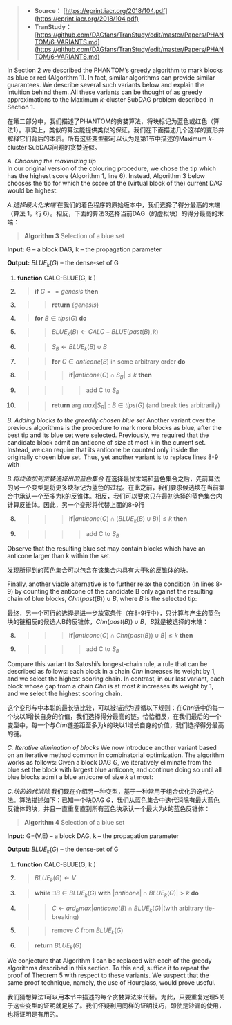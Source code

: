 >* **Source：** [https://eprint.iacr.org/2018/104.pdf](https://eprint.iacr.org/2018/104.pdf)  
>* **TranStudy：** [https://github.com/DAGfans/TranStudy/edit/master/Papers/PHANTOM/6-VARIANTS.md](https://github.com/DAGfans/TranStudy/edit/master/Papers/PHANTOM/6-VARIANTS.md)

In Section 2 we described the PHANTOM’s greedy algorithm to mark blocks as blue or red (Algorithm 1). In fact, similar algorithms can provide similar guarantees. We describe several such variants below and explain the intuition behind them. All these variants can be thought of as greedy approximations to the Maximum $k$-cluster SubDAG problem described in Section 1.

在第二部分中，我们描述了PHANTOM的贪婪算法，将块标记为蓝色或红色（算法1）。事实上，类似的算法能提供类似的保证。我们在下面描述几个这样的变形并解释它们背后的本质。所有这些变型都可以认为是第1节中描述的Maximum $k$-cluster SubDAG问题的贪婪近似。

*A. Choosing the maximizing tip*  
In our original version of the colouring procedure, we chose the tip which has the highest score (Algorithm 1, line 6). Instead, Algorithm 3 below chooses the tip for which the score of the (virtual block of the) current DAG would be highest:

*A.选择最大化末端*
在我们的着色程序的原始版本中，我们选择了得分最高的末端（算法 1，行 6）。相反，下面的算法3选择当前DAG（的虚拟块）的得分最高的末端：

> **Algorithm 3** Selection of a blue set

**Input:** G – a block DAG, k – the propagation parameter

**Output:** $BLUE_k(G)$ – the dense-set of G

1. **function** CALC-BLUE(G, k )

2. > **if** $G == {genesis}$ **then**

3. >> **return** {$genesis$}

4. > **for** $B \in tips(G)$ **do**

5. >> $BLUE_k(B) \leftarrow CALC-BLUE(past (B) , k)$

6. >> $S_B \leftarrow BLUE_k(B) \cup {B}$

7. >> **for** $C \in anticone(B)$ in some arbitrary order **do** 

8. >>> **if**$|anticone(C) \cap S_B| \leq k$ **then**

9. >>>> add C to $S_B$

10. >>**return** arg $max{|S_B|:B \in tips(G)}$ (and break ties arbitrarily)

*B. Adding blocks to the greedily chosen blue set*
Another variant over the previous algorithms is the procedure to mark more blocks as blue, after the best tip and its blue set were selected. Previously, we required that the candidate block admit an anticone of size at most k in the current set. Instead, we can require that its anticone be counted only inside the originally chosen blue set. Thus, yet another variant is to replace lines 8-9 with

*B.将块添加到贪婪选择出的蓝色集合*
在选择最优末端和蓝色集合之后，先前算法的另一个变型是将更多块标记为蓝色的过程。在此之前，我们要求候选块在当前集合中承认一个至多为k的反锥体。相反，我们可以要求只在最初选择的蓝色集合内计算反锥体。因此，另一个变形将代替上面的8-9行

8. >>> **if**$|anticone(C) \cap (BLUE_k(B) \cup {B})| \leq k$ **then**

9. >>>> add C to $S_B$

Observe that the resulting blue set may contain blocks which have an anticone larger than k within the set.

发现所得到的蓝色集合可以包含在该集合内具有大于k的反锥体的块。

Finally, another viable alternative is to further relax the condition (in lines 8-9) by counting the anticone of the candidate B only against the resulting chain of blue blocks, $Chn(past(B))\cup {B}$, where $B$ is the selected tip:

最终，另一个可行的选择是进一步放宽条件（在8-9行中），只计算与产生的蓝色块的链相反的候选人B的反锥体，$Chn(past(B))\cup {B}$，$B$就是被选择的末端：

8. >>> **if**$|anticone(C) \cap Chn(past(B))\cup {B}| \leq k$ **then**

9. >>>> add C to $S_B$

Compare this variant to Satoshi’s longest-chain rule, a rule that can be described as follows: each block in a chain $Chn$  increases its weight by 1, and we select the highest scoring chain. In contrast, in our last variant, each block whose gap from a chain $Chn$ is at most $k$ increases its weight by 1, and we select the highest scoring chain.

这个变形与中本聪的最长链比较，可以被描述为遵循以下规则：在$Chn$链中的每一个块以1增长自身的价值，我们选择得分最高的链。恰恰相反，在我们最后的一个变型中，每一个与$Chn$链差距至多为$k$的块以1增长自身的价值，我们选择得分最高的链。

*C. Iterative elimination of blocks*
We now introduce another variant based on an iterative method common in combinatorial optimization. The algorithm works as follows: Given a block DAG $G$, we iteratively eliminate from the blue set the block with largest blue anticone, and continue doing so until all blue blocks admit a blue anticone of size $k$ at most:

*C.块的迭代消除*
我们现在介绍另一种变型，基于一种常用于组合优化的迭代方法。算法描述如下：已知一个块DAG $G$，我们从蓝色集合中迭代消除有最大蓝色反锥体的块，并且一直重复直到所有蓝色块承认一个最大为$k$的蓝色反锥体：

> **Algorithm 4** Selection of a blue set

**Input:** G=(V,E) – a block DAG, k – the propagation parameter

**Output:** $BLUE_k(G)$ – the dense-set of G

1. **function** CALC-BLUE(G, k )

2. > $BLUE_k(G) \leftarrow V$

3. > **while** $\exists B \in BLUE_k(G)$  **with** $|anticone| \cap BLUE_k(G)|> k$ **do**

4. >> $C \leftarrow ard_B max{|anticone(B)\cap BLUE_k(G)|}$(with arbitrary tie-breaking)

5. >> remove $C$ from $BLUE_k(G)$

6. > **return** $BLUE_k(G)$

We conjecture that Algorithm 1 can be replaced with each of the greedy algorithms described in this section. To this end, suffice it to repeat the proof of Theorem 5 with respect to these variants. We suspect that the same proof technique, namely, the use of Hourglass, would prove useful.

我们猜想算法1可以用本节中描述的每个贪婪算法来代替。为此，只要重复定理5关于这些变型的证明就足够了。我们怀疑利用同样的证明技巧，即使是沙漏的使用，也将证明是有用的。

